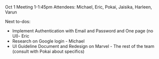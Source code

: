 Oct 1 Meeting 1-1:45pm
Attendees: Michael, Eric, Pokai, Jaisika, Harleen, Varun

Next to-dos:

- Implement Authentication with Email and Password and One page (no UI)- Eric
- Research on Google login - Michael
- UI Guideline Document and Redesign on Marvel - The rest of the team (consult with Pokai about specifics)
